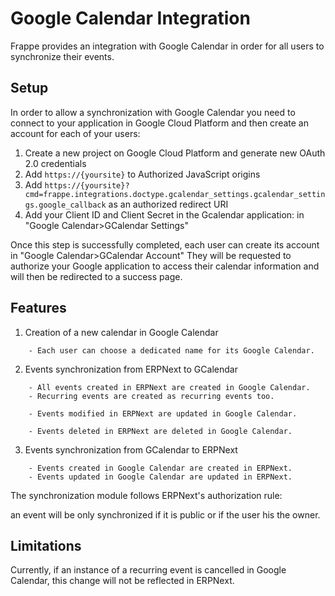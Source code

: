 # Google Calendar Integration

Frappe provides an integration with Google Calendar in order for all users to synchronize their events.

## Setup

In order to allow a synchronization with Google Calendar you need to connect to your application in Google Cloud Platform and then create an account for each of your users:

1. Create a new project on Google Cloud Platform and generate new OAuth 2.0 credentials
2. Add `https://{yoursite}` to Authorized JavaScript origins
3. Add `https://{yoursite}?cmd=frappe.integrations.doctype.gcalendar_settings.gcalendar_settings.google_callback` as an authorized redirect URI
4. Add your Client ID and Client Secret in the Gcalendar application: in "Google Calendar>GCalendar Settings"

Once this step is successfully completed, each user can create its account in "Google Calendar>GCalendar Account"
They will be requested to authorize your Google application to access their calendar information and will then be redirected to a success page.


## Features

1. Creation of a new calendar in Google Calendar  

```
	- Each user can choose a dedicated name for its Google Calendar.
```

2. Events synchronization from ERPNext to GCalendar  

```
	- All events created in ERPNext are created in Google Calendar.
	- Recurring events are created as recurring events too.
```


```
	- Events modified in ERPNext are updated in Google Calendar.
```


```
	- Events deleted in ERPNext are deleted in Google Calendar.
```

3. Events synchronization from GCalendar to ERPNext  

```
	- Events created in Google Calendar are created in ERPNext.
	- Events updated in Google Calendar are updated in ERPNext.
```

The synchronization module follows ERPNext's authorization rule:

an event will be only synchronized if it is public or if the user his the owner.


## Limitations

Currently, if an instance of a recurring event is cancelled in Google Calendar, this change will not be reflected in ERPNext.
